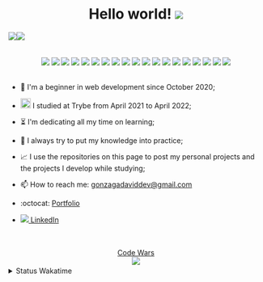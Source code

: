   <h1 align="center">Hello world!  <img src="https://media.giphy.com/media/X1XORnJ6ErubS/giphy.gif" width="55px"></h1>

<!-- <div align="center"> -->
 <img src="https://github-readme-stats.vercel.app/api?username=Gonzagadavid&show_icons=true&theme=chartreuse-dark" /><img src="https://github-readme-stats.vercel.app/api/top-langs/?username=Gonzagadavid&layout=compact&theme=chartreuse-dark"/>
<!-- </div> -->

<br>
<div align="center">
  <img src="https://img.shields.io/badge/-HTML5-1C1C1C?style=plastic&logo=html5&logoColor=E34F26" width="85px"> 
  <img src="https://img.shields.io/badge/-CSS3-1C1C1C?style=plastic&logo=css3&logoColor=1572B6" width="75px"> 
  <img src="https://img.shields.io/badge/-JavaScript-1C1C1C?style=plastic&logo=javascript&logoColor=eed718" width="110px"> 
  <img src="https://img.shields.io/badge/-TypeScript-1C1C1C?style=plastic&logo=typescript&logoColor=3178C6" width="110px">
  <img src="https://img.shields.io/badge/-Python-1C1C1C?style=plastic&logo=python&logoColor=3776AB" width="85px"> 
  <img src="https://img.shields.io/badge/-Node.js-1C1C1C?style=plastic&logo=Node.js&logoColor=3C873A" width="90px"> 
  <img src="https://img.shields.io/badge/-ReactJs-1C1C1C?logo=react&logoColor=61DAFB&style=plastic" width="90px"> 
  <img src="https://img.shields.io/badge/-MongoDB-1C1C1C?style=plastic&logo=mongodb&logoColor=47A248" width="105px">  
  <img src="https://img.shields.io/badge/-MySQL-1C1C1C?style=plastic&logo=mysql&logoColor=4479A1" width="85px">
  <img src="https://img.shields.io/badge/-git-1C1C1C?logo=git&logoColor=F05032&style=plastic" width="55px">
  <img src="https://img.shields.io/badge/-React%20Router-1C1C1C?logo=react-router&logoColor=CA4245&style=plastic" width="130px">
  <img src="https://img.shields.io/badge/-Redux-1C1C1C?logo=redux&logoColor=764ABC&style=plastic" width="85px"> 
  <img src="https://img.shields.io/badge/-Express-1C1C1C?style=plastic&logo=express&logoColor=fff" width="95px"> 
  <img src="https://img.shields.io/badge/-NPM-1C1C1C?logo=npm&logoColor=CB3837&style=plastic" width="70px"> 
  <img src="https://img.shields.io/badge/-Jest-1C1C1C?logo=jest&logoColor=C21325&style=plastic" width="65px"> 
  <img src="https://img.shields.io/badge/-Testing%20Library-1C1C1C?logo=testing-library&logoColor=E33332&style=plastic" width="150px">
  <img src="https://img.shields.io/badge/-Chai-1C1C1C?style=plastic&logo=chai&logoColor=A30701" width="72px">
  <img src="https://img.shields.io/badge/-Mocha-1C1C1C?style=plastic&logo=mocha&logoColor=8D6748" width="85px">
  <img src="https://img.shields.io/badge/-Swagger-1C1C1C?style=plastic&logo=swagger&logoColor=85EA2D" width="105px">
</div>
<br>

- :hatching_chick: I'm a beginner in web development since October 2020;

- <img src="https://emoji.slack-edge.com/TMDDFEPFU/trybe/54202dc3a934a845.png" height="20px" width="20px"> I studied at Trybe from April 2021 to April 2022; 

- :hourglass_flowing_sand: I'm dedicating all my time on learning;

- :muscle: I always try to put my knowledge into practice;

- :chart_with_upwards_trend: I use the repositories on this page to post my personal projects and the projects I develop while studying;

- 📫 How to reach me: gonzagadaviddev@gmail.com

- :octocat: <a href="https://gonzagadavid.github.io/portfolio">Portfolio</a>

- <img src="https://i.stack.imgur.com/gVE0j.png"/><a href="https://www.linkedin.com/in/david-gonzaga/"> LinkedIn</a>

<br>

  <br>
<div align="center">
  <div><a href="https://www.codewars.com/users/Gonzagadavid">Code Wars</a></div>
  <img src="https://www.codewars.com/users/Gonzagadavid/badges/large" />
</div>

<details>
  <summary> Status Wakatime </summary> 
  <!--START_SECTION:waka-->
![Profile Views](http://img.shields.io/badge/Profile%20Views-75-blue)

**🐱 My GitHub Data** 

> 🏆 999 Contributions in the Year 2022
 > 
> 📦 675.7 kB Used in GitHub's Storage 
 > 
> 💼 Opted to Hire
 > 
> 📜 92 Public Repositories 
 > 
> 🔑 54 Private Repositories  
 > 
**I'm an Early 🐤** 

```text
🌞 Morning    110 commits    █░░░░░░░░░░░░░░░░░░░░░░░░   6.25% 
🌆 Daytime    789 commits    ███████████░░░░░░░░░░░░░░   44.83% 
🌃 Evening    688 commits    █████████░░░░░░░░░░░░░░░░   39.09% 
🌙 Night      173 commits    ██░░░░░░░░░░░░░░░░░░░░░░░   9.83%

```
📅 **I'm Most Productive on Tuesday** 

```text
Monday       196 commits    ██░░░░░░░░░░░░░░░░░░░░░░░   11.14% 
Tuesday      378 commits    █████░░░░░░░░░░░░░░░░░░░░   21.48% 
Wednesday    294 commits    ████░░░░░░░░░░░░░░░░░░░░░   16.7% 
Thursday     282 commits    ████░░░░░░░░░░░░░░░░░░░░░   16.02% 
Friday       208 commits    ███░░░░░░░░░░░░░░░░░░░░░░   11.82% 
Saturday     177 commits    ██░░░░░░░░░░░░░░░░░░░░░░░   10.06% 
Sunday       225 commits    ███░░░░░░░░░░░░░░░░░░░░░░   12.78%

```


📊 **This Week I Spent My Time On** 

```text
⌚︎ Time Zone: America/Sao_Paulo

💬 Programming Languages: 
JavaScript               10 hrs 11 mins      ██████████░░░░░░░░░░░░░░░   41.61% 
TypeScript               7 hrs 21 mins       ███████░░░░░░░░░░░░░░░░░░   29.99% 
Markdown                 4 hrs 37 mins       ████░░░░░░░░░░░░░░░░░░░░░   18.9% 
Python                   34 mins             ░░░░░░░░░░░░░░░░░░░░░░░░░   2.32% 
CSS                      29 mins             ░░░░░░░░░░░░░░░░░░░░░░░░░   1.97%

🔥 Editors: 
VS Code                  24 hrs 30 mins      █████████████████████████   100.0%

🐱‍💻 Projects: 
priority-list-backend    8 hrs 47 mins       █████████░░░░░░░░░░░░░░░░   35.9% 
appointment-calendar-back7 hrs 12 mins       ███████░░░░░░░░░░░░░░░░░░   29.41% 
appointment-calendar-reac5 hrs 11 mins       █████░░░░░░░░░░░░░░░░░░░░   21.17% 
Unknown Project          1 hr 38 mins        █░░░░░░░░░░░░░░░░░░░░░░░░   6.72% 
sd-012-project-ting      31 mins             ░░░░░░░░░░░░░░░░░░░░░░░░░   2.13%

💻 Operating System: 
Linux                    24 hrs 30 mins      █████████████████████████   100.0%

```

**I Mostly Code in JavaScript** 

```text
JavaScript               77 repos            ███████████████████░░░░░░   78.57% 
TypeScript               8 repos             ██░░░░░░░░░░░░░░░░░░░░░░░   8.16% 
HTML                     6 repos             █░░░░░░░░░░░░░░░░░░░░░░░░   6.12% 
Python                   4 repos             █░░░░░░░░░░░░░░░░░░░░░░░░   4.08% 
Shell                    3 repos             ░░░░░░░░░░░░░░░░░░░░░░░░░   3.06%

```


**Timeline**

![Chart not found](https://raw.githubusercontent.com/Gonzagadavid/Gonzagadavid/main/charts/bar_graph.png) 


 Last Updated on 12/04/2022 18:55:28 UTC
<!--END_SECTION:waka--> 
</details>


